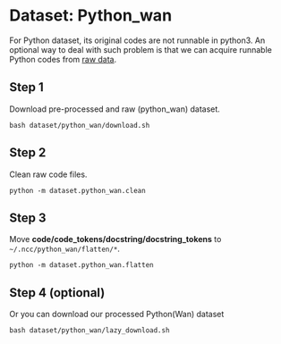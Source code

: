 # Dataset: Python_wan

For Python dataset, its original codes are not runnable in python3. An optional way to deal with such problem is that we
can acquire runnable Python codes from [raw data](https://github.com/wanyao1992/code_summarization_public).

## Step 1

Download pre-processed and raw (python_wan) dataset.

```shell 
bash dataset/python_wan/download.sh
```

## Step 2

Clean raw code files.

```shell 
python -m dataset.python_wan.clean
```

## Step 3

Move **code/code_tokens/docstring/docstring_tokens** to ```~/.ncc/python_wan/flatten/*```.

```shell 
python -m dataset.python_wan.flatten
```

## Step 4 (optional)

Or you can download our processed Python(Wan) dataset

```shell
bash dataset/python_wan/lazy_download.sh
```